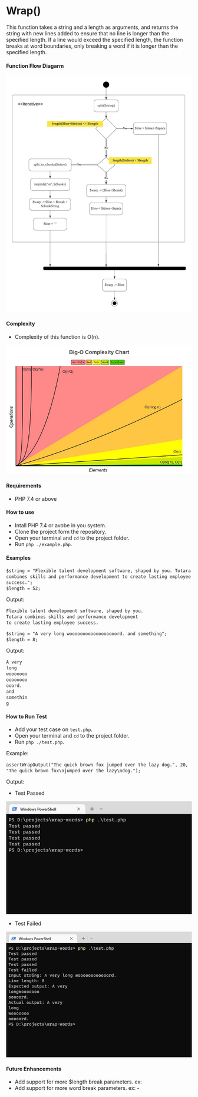# Wrap() 

This function takes a string and a length as arguments, and returns the string with new lines added to ensure
that no line is longer than the specified length. If a line would exceed the specified length, the function breaks at word
boundaries, only breaking a word if it is longer than the specified length.

#### Function Flow Diagarm
![flow-diagarm](https://github.com/RavinduThaveesha/wrap-words/blob/main/images/flow-diagram.jpg)

#### Complexity
- Complexity of this function is O(n).

![big-o](https://github.com/RavinduThaveesha/wrap-words/blob/main/images/big-o.jpg)

#### Requirements
- PHP 7.4 or above

#### How to use
- Intall PHP 7.4 or avobe in you system.
- Clone the project form the repository.
- Open your terminal and `cd` to the project folder.
- Run `php ./example.php`.

#### Examples
```
$string = "Flexible talent development software, shaped by you. Totara combines skills and performance development to create lasting employee success.";
$length = 52;
```

Output:
```
Flexible talent development software, shaped by you.
Totara combines skills and performance development
to create lasting employee success.
```

```
$string = "A very long woooooooooooooooooord. and something";
$length = 8;
```

Output:
```
A very
long
wooooooo
oooooooo
ooord.
and
somethin
g
```

#### How to Run Test
- Add your test case on `test.php`.
- Open your terminal and `cd` to the project folder.
- Run `php ./test.php`.

Example:
```
assertWrapOutput("The quick brown fox jumped over the lazy dog.", 20, "The quick brown fox\njumped over the lazy\ndog.");
```

Output:

- Test Passed

![test-passed](https://github.com/RavinduThaveesha/wrap-words/blob/main/images/test-passed.png)

- Test Failed

![test-failed](https://github.com/RavinduThaveesha/wrap-words/blob/main/images/test-failed.png)


#### Future Enhancements
- Add support for more $length break parameters. ex: <br/>
- Add support for more word break parameters. ex: -